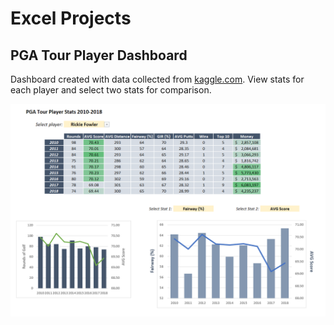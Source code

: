 # Excel Projects

## PGA Tour Player Dashboard

Dashboard created with data collected from [kaggle.com](https://www.kaggle.com/datasets/jmpark746/pga-tour-data-2010-2018). View stats for each player and select two stats for comparison.

![PGA Dashboard](projects/pga/dashboard.png)
 
